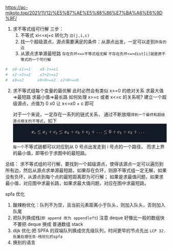 https://ac-mikoto.top/2021/11/12/%E5%B7%AE%E5%88%86%E7%BA%A6%E6%9D%9F/

1. 求不等式组可行解
   三步：
   1. 不等式 xi<=xj+c 转化为 `边(j,i,c)`
   2. 找一个超级源点，源点需要满足的条件：从源点出发，一定可以走到`所有的边`
   3. 从源点求单源最短路
      `存在负环<=>不等式组无解`
      `不存在负环<=>dist[i]就是原不等式的一个可行解`

```py
#  x0-x1>=1    x0-1>=x1
#  x2-x3<=2    x3+2>=x2
#  x0=x2      x0+0>=x2  x2+0>=x0
```

2. 求不等式组每个变量的最优解
   此时必然会有类似 x>=0 的绝对关系
   求最大值=>最短路
   求最小值=>最长路
   如何处理 x>=c 或者 x<=c 的关系呢?
   建立一个超级源点，点值为 0 x0 让 x<=x0 + c 即可

   对于一个来说，一定存在一系列的链式关系，
   通过不断放缩`得到一个最终和超级源点相关的不等式`，如下
   ![](image/note/1646737682891.png)
   `每一个`不等式链都可以对应到从 0 号点出发走到 i 号点的一个路径，
   而求上界的最小值，即等价于求图中的最短路。

总结：
求不等式组的可行解，要找到一个超级源点，使得该源点一定可以遍历到所有边，然后从源点求单源最短路，如果存在负环，则原不等式组一定无解，如果没有负环，从源点到每个点的最短距离即为可行解；
如果是求最值问题，如果求最小值，对应图中求最长路，如果求最大值问题，对应在图中求最短路。

spfa 优化

1. 酸辣粉优化：队列不为空，且当前元素距离小于队头，则加入队头，否则加入队尾
2. 把队列换成栈(`即 append 改为 appendleft`) 注意 deque 好像比一般的数组快 不要把 deque 换成 普通数组 stack
3. dijk 优化:把 SPFA 的双端队列换成优先级队列，时间更早的节点先出
   `LCP 32. 批量处理任务-栈优化的spfa`
4. 换别的语言
